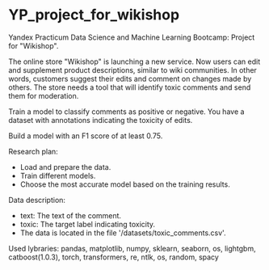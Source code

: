 # YP_project_for_wikishop
Yandex Practicum Data Science and Machine Learning Bootcamp: Project for "Wikishop".

The online store "Wikishop" is launching a new service. Now users can edit and supplement product descriptions, similar to wiki communities. In other words, customers suggest their edits and comment on changes made by others. The store needs a tool that will identify toxic comments and send them for moderation.

Train a model to classify comments as positive or negative. You have a dataset with annotations indicating the toxicity of edits.

Build a model with an F1 score of at least 0.75.

Research plan:
- Load and prepare the data.
- Train different models.
- Choose the most accurate model based on the training results.

Data description:

- text: The text of the comment.
- toxic: The target label indicating toxicity.
- The data is located in the file '/datasets/toxic_comments.csv'.

Used lybraries: pandas, matplotlib, numpy, sklearn, seaborn, os, lightgbm, catboost(1.0.3), torch, transformers, re, ntlk, os, random, spacy
